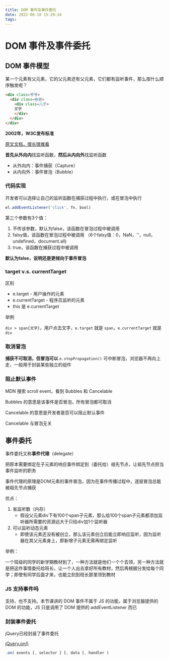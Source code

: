 ```yaml
---
title: DOM 事件及事件委托
date: 2022-06-18 15:29:14
tags:
---
```


# DOM 事件及事件委托

## DOM 事件模型

某一个元素有父元素，它的父元素还有父元素，它们都有监听事件，那么按什么顺序触发呢？

```HTML
<div class=爷爷>
  <div class=爸爸>
    <div class=儿子>
    文字
    </div>
  </div>
</div>

```

**2002年，W3C发布标准**

[原文文档，很长很难看](https://www.w3.org/TR/DOM-Level-2-Events/)

**首先从外向内**找监听函数，**然后从内向外**找监听函数

- 从外向内：事件捕获（Capture）
- 从内向外：事件冒泡（Bubble）

### 代码实现

开发者可以选择让自己的监听函数在捕获过程中执行，或在冒泡中执行

```javascript
el.addEventListener('click', fn, bool)
```

第三个参数有3个值：
1. 不传该参数，默认为false，该函数在冒泡过程中被调用
2. falsy值，该函数在冒泡过程中被调用 （6个falsy值：0，NaN，''，null，undefined，document.all)
3. true，该函数在捕获过程中被调用

**默认为false，说明还是更倾向于事件冒泡**

### target v.s. currentTarget

区别
- e.target - 用户操作的元素
- e.currentTarget - 程序员监听的元素
- this 是 e.currentTarget

举例

`div > span{文字}`，用户点击文字，`e.target` 就是 `span`，`e.currentTarget` 就是 `div`

### 取消冒泡

**捕获不可取消，但冒泡可以**
`e.stopPropagation()` 可中断冒泡，浏览器不再向上走，一般用于封装某些独立的组件

### 阻止默认事件

MDN 搜索 scroll event，看到 Bubbles 和 Cancelable

Bubbles 的意思是该事件是否冒泡，所有冒泡都可取消

Cancelable 的意思是开发者是否可以阻止默认事件

Cancelable 与冒泡无关

## 事件委托

事件委托又称**事件代理**（delegate）

把原本需要绑定在子元素的响应事件绑定到（委托给）祖先节点，让祖先节点担当事件监听的职务

事件代理的原理是DOM元素的事件冒泡，因为在事件传播过程中，逐层冒泡总能被祖先节点捕获

优点：
1. 省监听数（内存）
   - 假设父元素div下有100个span子元素，那么给100个span子元素都添加监听器所需要的资源远大于只给div加1个监听器
2. 可以监听动态元素
   - 即使该元素还没有被创立，那么该元素创立后能立即响应监听，因为监听器在其父元素身上，即新增子元素无需再绑定监听

举例：

一个班级的同学的新学期教材到了，一种方法就是他们一个个去领，另一种方法就是把这件事情委托给班长，让一个人出去拿好所有教材，然后再根据分发给每个同学；即使有同学后面才来，也能立刻到班长那里领到教材

### JS 支持事件吗

支持，也不支持。本节课讲的 DOM 事件不属于 JS 的功能，属于浏览器提供的 DOM 的功能，JS 只是调用了 DOM 提供的 addEventListener 而已

### 封装事件委托

jQuery已经封装了事件委托

[jQuery.on()](https://api.jquery.com/on/)

```javascript
.on( events [, selector ] [, data ], handler )
```
